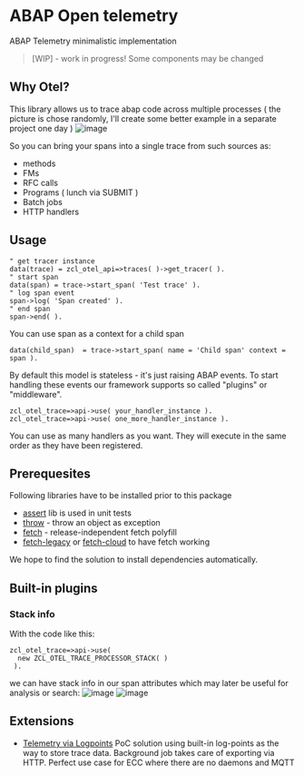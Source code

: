 # ABAP Open telemetry

ABAP Telemetry minimalistic implementation

> [WIP] - work in progress! Some components may be changed

## Why Otel?
This library allows us to trace abap code across multiple processes ( the picture is chose randomly, I'll create some better example in a separate project one day )
![image](https://github.com/user-attachments/assets/96764a3d-428e-4a2d-86f7-cfd67d684b4d)

So you can bring your spans into a single trace from such sources as:
- methods
- FMs
- RFC calls
- Programs ( lunch via SUBMIT )
- Batch jobs
- HTTP handlers

## Usage

```abap
" get tracer instance
data(trace) = zcl_otel_api=>traces( )->get_tracer( ).
" start span
data(span) = trace->start_span( 'Test trace' ).
" log span event
span->log( 'Span created' ).
" end span
span->end( ).
```

You can use span as a context for a child span
```abap
data(child_span)  = trace->start_span( name = 'Child span' context = span ).
```
By default this model is stateless - it's just raising ABAP events. To start handling these events our framework supports so called "plugins" or "middleware".
```abap
zcl_otel_trace=>api->use( your_handler_instance ).
zcl_otel_trace=>api->use( one_more_handler_instance ).
```
You can use as many handlers as you want. They will execute in the same order as they have been registered.

## Prerequesites

Following libraries have to be installed prior to this package
- [assert](https://github.com/abapify/assert) lib is used in unit tests
- [throw](https://github.com/abapify/throw) - throw an object as exception
- [fetch](https://github.com/abapify/fetch) - release-independent fetch polyfill
- [fetch-legacy](https://github.com/abapify/fetch-legacy) or [fetch-cloud](https://github.com/abapify/fetch-cloud) to have fetch working

We hope to find the solution to install dependencies automatically.

## Built-in plugins

### Stack info 
With the code like this:
```
zcl_otel_trace=>api->use(
  new ZCL_OTEL_TRACE_PROCESSOR_STACK( )
 ).
```
we can have stack info in our span attributes which may later be useful for analysis or search:
![image](https://github.com/user-attachments/assets/05fdac43-10cd-4976-9356-0113668976fc)
![image](https://github.com/user-attachments/assets/9303a30d-c1f8-4487-8ce4-d7543bce24a7)

## Extensions

- [Telemetry via Logpoints](https://github.com/abapify/otel-logpoint) PoC solution using built-in log-points as the way to store trace data. Background job takes care of exporting via HTTP. Perfect use case for ECC where there are no daemons and MQTT
